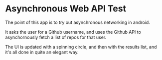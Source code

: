 Asynchronous Web API Test
=========

The point of this app is to try out asynchronous networking in android.

It asks the user for a Github username, and uses the Github API to
asynchornously fetch a list of repos for that user.

The UI is updated with a spinning circle, and then with the results
list, and it's all done in quite an elegant way.
